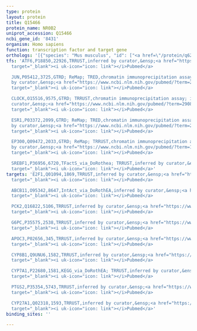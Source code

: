 ```yaml
---
type: protein
layout: protein
title: Q15466
protein_name: NR0B2
uniprot_accession: Q15466
ncbi_gene_id: '8431'
organism: Homo sapiens
function: transcription factor and target gene
orthologs: '[{"species": "Mus musculus", "id": ["<a href=\"/protein/q62227\">Q62227</a>"]}, {"species": "Rattus norvegicus", "id": ["P97947"]}]'
tfs: 'ATF6,P18850,22926,TRRUST,inferred by curator,&ensp;<a href="https://www.ncbi.nlm.nih.gov/pubmed/?term=29087512%5Buid%5D+OR+18450959%5Buid%5D"
  target="_blank"><i uk-icon="icon: link"></i>Pubmed</a>

  JUN,P05412,3725,GTRD; ReMap; TRED,chromatin immunoprecipitation assay; inferred
  by curator,&ensp;<a href="https://www.ncbi.nlm.nih.gov/pubmed/?term=29126285%5Buid%5D+OR+27924024%5Buid%5D+OR+17202159%5Buid%5D"
  target="_blank"><i uk-icon="icon: link"></i>Pubmed</a>

  CLOCK,O15516,9575,GTRD; TRRUST,chromatin immunoprecipitation assay; inferred by
  curator,&ensp;<a href="https://www.ncbi.nlm.nih.gov/pubmed/?term=29087512%5Buid%5D+OR+27924024%5Buid%5D+OR+20674862%5Buid%5D"
  target="_blank"><i uk-icon="icon: link"></i>Pubmed</a>

  ESR1,P03372,2099,GTRD; ReMap; TRED,chromatin immunoprecipitation assay; inferred
  by curator,&ensp;<a href="https://www.ncbi.nlm.nih.gov/pubmed/?term=29126285%5Buid%5D+OR+27924024%5Buid%5D+OR+17202159%5Buid%5D"
  target="_blank"><i uk-icon="icon: link"></i>Pubmed</a>

  EP300,Q09472,2033,GTRD; ReMap; TRRUST,chromatin immunoprecipitation assay; inferred
  by curator,&ensp;<a href="https://www.ncbi.nlm.nih.gov/pubmed/?term=18842595%5Buid%5D+OR+29087512%5Buid%5D+OR+29126285%5Buid%5D+OR+27924024%5Buid%5D"
  target="_blank"><i uk-icon="icon: link"></i>Pubmed</a>

  SREBF1,P36956,6720,TFactS_via_DoRothea; TRRUST,inferred by curator,&ensp;<a href="https://www.ncbi.nlm.nih.gov/pubmed/?term=22761861%5Buid%5D+OR+29087512%5Buid%5D+OR+15123650%5Buid%5D"
  target="_blank"><i uk-icon="icon: link"></i>Pubmed</a>'
targets: 'E2F1,Q01094,1869,TRRUST,inferred by curator,&ensp;<a href="https://www.ncbi.nlm.nih.gov/pubmed/?term=18657049%5Buid%5D+OR+29087512%5Buid%5D"
  target="_blank"><i uk-icon="icon: link"></i>Pubmed</a>

  ABCB11,O95342,8647,IntAct_via_DoRothEA,inferred by curator,&ensp;<a href="https://www.ncbi.nlm.nih.gov/pubmed/?term=25675114%5Buid%5D+OR+24234451%5Buid%5D"
  target="_blank"><i uk-icon="icon: link"></i>Pubmed</a>

  PCK2,Q16822,5106,TRRUST,inferred by curator,&ensp;<a href="https://www.ncbi.nlm.nih.gov/pubmed/?term=15358835%5Buid%5D+OR+29087512%5Buid%5D+OR+17094771%5Buid%5D"
  target="_blank"><i uk-icon="icon: link"></i>Pubmed</a>

  G6PC,P35575,2538,TRRUST,inferred by curator,&ensp;<a href="https://www.ncbi.nlm.nih.gov/pubmed/?term=15358835%5Buid%5D+OR+29087512%5Buid%5D"
  target="_blank"><i uk-icon="icon: link"></i>Pubmed</a>

  APOC3,P02656,345,TRRUST,inferred by curator,&ensp;<a href="https://www.ncbi.nlm.nih.gov/pubmed/?term=20516075%5Buid%5D+OR+29087512%5Buid%5D"
  target="_blank"><i uk-icon="icon: link"></i>Pubmed</a>

  CYP8B1,Q9UNU6,1582,TRRUST,inferred by curator,&ensp;<a href="https://www.ncbi.nlm.nih.gov/pubmed/?term=29087512%5Buid%5D+OR+15581596%5Buid%5D"
  target="_blank"><i uk-icon="icon: link"></i>Pubmed</a>

  CYP7A1,P22680,1581,KEGG_via_DoRothEA; TRRUST,inferred by curator,&ensp;<a href="https://www.ncbi.nlm.nih.gov/pubmed/?term=15358835%5Buid%5D+OR+29087512%5Buid%5D+OR+15581596%5Buid%5D+OR+27899662%5Buid%5D"
  target="_blank"><i uk-icon="icon: link"></i>Pubmed</a>

  PTGS2,P35354,5743,TRRUST,inferred by curator,&ensp;<a href="https://www.ncbi.nlm.nih.gov/pubmed/?term=29087512%5Buid%5D+OR+21613300%5Buid%5D"
  target="_blank"><i uk-icon="icon: link"></i>Pubmed</a>

  CYP27A1,Q02318,1593,TRRUST,inferred by curator,&ensp;<a href="https://www.ncbi.nlm.nih.gov/pubmed/?term=29087512%5Buid%5D+OR+15581596%5Buid%5D"
  target="_blank"><i uk-icon="icon: link"></i>Pubmed</a>'
binding_sites: ''

---
```

